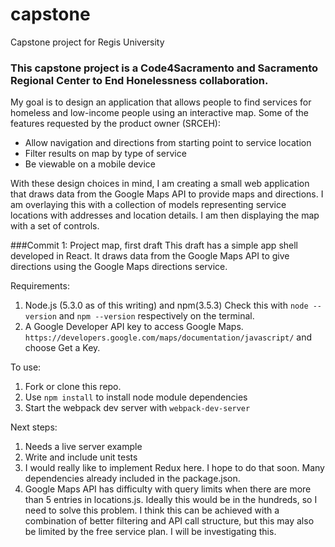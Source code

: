 # capstone
Capstone project for Regis University
### This capstone project is a Code4Sacramento and Sacramento Regional Center to End Honelessness collaboration.
My goal is to design an application that allows people to find services for homeless and low-income people using an interactive map.
Some of the features requested by the product owner (SRCEH):
* Allow navigation and directions from starting point to service location
* Filter results on map by type of service
* Be viewable on a mobile device

With these design choices in mind, I am creating a small web application that draws data from the Google Maps API to provide maps and directions. I am overlaying this with a collection of models representing service locations with addresses and location details. I am then displaying the map with a set of controls.

###Commit 1: Project map, first draft
This draft has a simple app shell developed in React. It draws data from the Google Maps API to give directions using the Google Maps directions service.

Requirements: 

1. Node.js (5.3.0 as of this writing) and npm(3.5.3) Check this with ```node --version``` and ```npm --version``` respectively on the terminal.
2. A Google Developer API key to access Google Maps. ```https://developers.google.com/maps/documentation/javascript/``` and choose Get a Key.

To use: 

1. Fork or clone this repo. 
2. Use ```npm install``` to install node module dependencies
3. Start the webpack dev server with ```webpack-dev-server```

Next steps:

1. Needs a live server example
2. Write and include unit tests
3. I would really like to implement Redux here. I hope to do that soon. Many dependencies already included in the package.json.
4. Google Maps API has difficulty with query limits when there are more than 5 entries in locations.js. Ideally this would be in the hundreds, so I need to solve this problem. I think this can be achieved with a combination of better filtering and API call structure, but this may also be limited by the free service plan. I will be investigating this.
